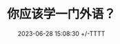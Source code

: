 ---
title: 你应该学一门外语？
date: 2023-06-28 15:08:30 +/-TTTT
categories: [TOP_CATEGORIE, SUB_CATEGORIE]
tags: [TAG]     
---